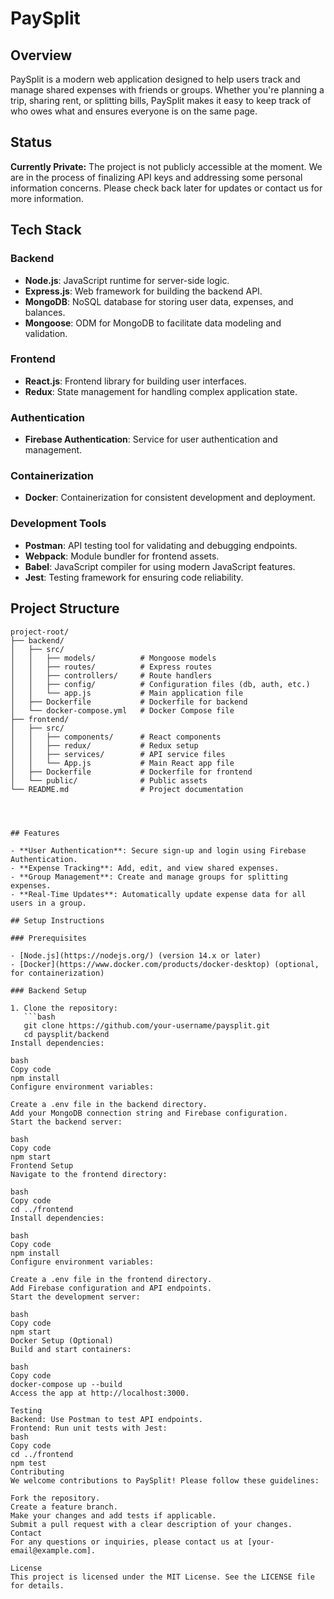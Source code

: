 # PaySplit

## Overview

PaySplit is a modern web application designed to help users track and manage shared expenses with friends or groups. Whether you're planning a trip, sharing rent, or splitting bills, PaySplit makes it easy to keep track of who owes what and ensures everyone is on the same page.

## Status

**Currently Private:** The project is not publicly accessible at the moment. We are in the process of finalizing API keys and addressing some personal information concerns. Please check back later for updates or contact us for more information.

## Tech Stack

### Backend
- **Node.js**: JavaScript runtime for server-side logic.
- **Express.js**: Web framework for building the backend API.
- **MongoDB**: NoSQL database for storing user data, expenses, and balances.
- **Mongoose**: ODM for MongoDB to facilitate data modeling and validation.

### Frontend
- **React.js**: Frontend library for building user interfaces.
- **Redux**: State management for handling complex application state.

### Authentication
- **Firebase Authentication**: Service for user authentication and management.

### Containerization
- **Docker**: Containerization for consistent development and deployment.

### Development Tools
- **Postman**: API testing tool for validating and debugging endpoints.
- **Webpack**: Module bundler for frontend assets.
- **Babel**: JavaScript compiler for using modern JavaScript features.
- **Jest**: Testing framework for ensuring code reliability.

## Project Structure

```plaintext
project-root/
├── backend/
│   ├── src/
│   │   ├── models/          # Mongoose models
│   │   ├── routes/          # Express routes
│   │   ├── controllers/     # Route handlers
│   │   ├── config/          # Configuration files (db, auth, etc.)
│   │   └── app.js           # Main application file
│   ├── Dockerfile           # Dockerfile for backend
│   └── docker-compose.yml   # Docker Compose file
├── frontend/
│   ├── src/
│   │   ├── components/      # React components
│   │   ├── redux/           # Redux setup
│   │   ├── services/        # API service files
│   │   └── App.js           # Main React app file
│   ├── Dockerfile           # Dockerfile for frontend
│   └── public/              # Public assets
└── README.md                # Project documentation




## Features

- **User Authentication**: Secure sign-up and login using Firebase Authentication.
- **Expense Tracking**: Add, edit, and view shared expenses.
- **Group Management**: Create and manage groups for splitting expenses.
- **Real-Time Updates**: Automatically update expense data for all users in a group.

## Setup Instructions

### Prerequisites

- [Node.js](https://nodejs.org/) (version 14.x or later)
- [Docker](https://www.docker.com/products/docker-desktop) (optional, for containerization)

### Backend Setup

1. Clone the repository:
   ```bash
   git clone https://github.com/your-username/paysplit.git
   cd paysplit/backend
Install dependencies:

bash
Copy code
npm install
Configure environment variables:

Create a .env file in the backend directory.
Add your MongoDB connection string and Firebase configuration.
Start the backend server:

bash
Copy code
npm start
Frontend Setup
Navigate to the frontend directory:

bash
Copy code
cd ../frontend
Install dependencies:

bash
Copy code
npm install
Configure environment variables:

Create a .env file in the frontend directory.
Add Firebase configuration and API endpoints.
Start the development server:

bash
Copy code
npm start
Docker Setup (Optional)
Build and start containers:

bash
Copy code
docker-compose up --build
Access the app at http://localhost:3000.

Testing
Backend: Use Postman to test API endpoints.
Frontend: Run unit tests with Jest:
bash
Copy code
cd ../frontend
npm test
Contributing
We welcome contributions to PaySplit! Please follow these guidelines:

Fork the repository.
Create a feature branch.
Make your changes and add tests if applicable.
Submit a pull request with a clear description of your changes.
Contact
For any questions or inquiries, please contact us at [your-email@example.com].

License
This project is licensed under the MIT License. See the LICENSE file for details.
